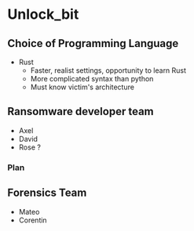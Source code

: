 # Unlock_bit

## Choice of Programming Language
- Rust
  - Faster, realist settings, opportunity to learn Rust
  - More complicated syntax than python
  - Must know victim's architecture

## Ransomware developer team
- Axel
- David
- Rose ?
### Plan

## Forensics Team
- Mateo
- Corentin
  
